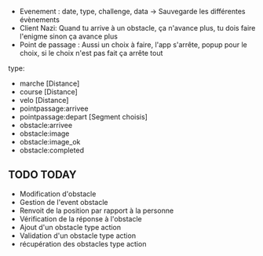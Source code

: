 - Evenement : date, type, challenge, data -> Sauvegarde les différentes évènements
- Client Nazi: Quand tu arrive à un obstacle, ça n'avance plus, tu dois faire l'enigme sinon ça avance plus
- Point de passage : Aussi un choix à faire, l'app s'arrête, popup pour le choix, si le choix n'est pas fait ça arrête tout


type:
- marche [Distance]
- course [Distance]
- velo [Distance]
- pointpassage:arrivee
- pointpassage:depart [Segment choisis]
- obstacle:arrivee
- obstacle:image
- obstacle:image_ok
- obstacle:completed

## TODO TODAY
- Modification d'obstacle
- Gestion de l'event obstacle
- Renvoit de la position par rapport à la personne
- Vérification de la réponse à l'obstacle
- Ajout d'un obstacle type action
- Validation d'un obstacle type action
- récupération des obstacles type action